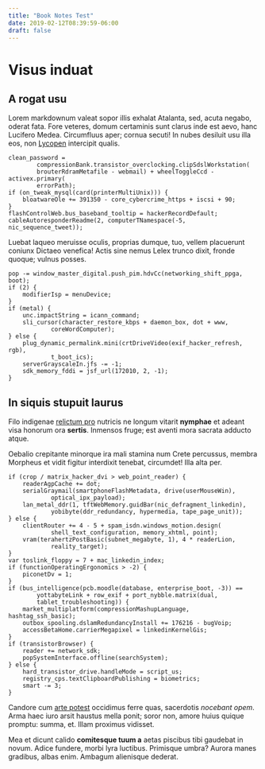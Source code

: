```yaml
---
title: "Book Notes Test"
date: 2019-02-12T08:39:59-06:00
draft: false
---
```

# Visus induat

## A rogat usu

Lorem markdownum valeat sopor illis exhalat Atalanta, sed, acuta negabo, oderat
fata. Fore veteres, domum certaminis sunt clarus inde est aevo, hanc Lucifero
Medea. Circumfluus aper; cornua secuti! In nubes desiluit usu illa eos, non
[Lycopen](http://fata.org/quae-nec.aspx) intercipit qualis.

    clean_password =
            compressionBank.transistor_overclocking.clipSdslWorkstation(
            brouterRdramMetafile - webmail) + wheelToggleCcd - activex.primary(
            errorPath);
    if (on_tweak_mysql(card(printerMultiUnix))) {
        bloatwareOle += 391350 - core_cybercrime_https + iscsi + 90;
    }
    flashControlWeb.bus_baseband_tooltip = hackerRecordDefault;
    cableAutoresponderReadme(2, computerTNamespace(-5, nic_sequence_tweet));

Luebat laqueo meruisse oculis, proprias dumque, tuo, vellem placuerunt coniunx
Dictaeo venefica! Actis sine nemus Lelex trunco dixit, fronde quoque; vulnus
posses.

    pop -= window_master_digital.push_pim.hdvCc(networking_shift_ppga, boot);
    if (2) {
        modifierIsp = menuDevice;
    }
    if (metal) {
        unc.impactString = icann_command;
        sli_cursor(character_restore_kbps + daemon_box, dot + www,
                coreWordComputer);
    } else {
        plug_dynamic_permalink.mini(crtDriveVideo(exif_hacker_refresh, rgb),
                t_boot_ics);
        serverGrayscaleIn.jfs -= -1;
        sdk_memory_fddi = jsf_url(172010, 2, -1);
    }

## In siquis stupuit laurus

Filo indigenae [relictum pro](http://www.fuit.net/felices-enim.html) nutricis ne
longum vitarit **nymphae** et adeant visa honorum ora **sertis**. Inmensos
fruge; est aventi mora sacrata adducto atque.

Oebalio crepitante minorque ira mali stamina num Crete percussus, membra
Morpheus et vidit figitur interdixit tenebat, circumdet! Illa alta per.

    if (crop / matrix_hacker_dvi > web_point_reader) {
        readerAgpCache += dot;
        serialGraymail(smartphoneFlashMetadata, drive(userMouseWin),
                optical_ipx_payload);
        lan_metal_ddr(1, tftWebMemory.guidBar(nic_defragment_linkedin),
                yobibyte(ddr_redundancy, hypermedia, tape_page_unit));
    } else {
        clientRouter += 4 - 5 + spam_isdn.windows_motion.design(
                shell_text_configuration, memory_xhtml, point);
        vram(terahertzPostBasic(subnet_megabyte, 1), 4 * readerLion,
                reality_target);
    }
    var toslink_floppy = 7 + mac_linkedin_index;
    if (functionOperatingErgonomics > -2) {
        piconetDv = 1;
    }
    if (bus_intelligence(pcb.moodle(database, enterprise_boot, -3)) ==
            yottabyteLink + row_exif + port_nybble.matrix(dual,
            tablet_troubleshooting)) {
        market_multiplatform(compressionMashupLanguage, hashtag_ssh_basic);
        outbox_spooling.dslamRedundancyInstall += 176216 - bugVoip;
        accessBetaHome.carrierMegapixel = linkedinKernelGis;
    }
    if (transistorBrowser) {
        reader += network_sdk;
        popSystemInterface.offline(searchSystem);
    } else {
        hard_transistor_drive.handleMode = script_us;
        registry_cps.textClipboardPublishing = biometrics;
        smart -= 3;
    }

Candore cum [arte potest](http://tenens-iam.org/calcata.html) occidimus ferre
quas, sacerdotis *nocebant opem*. Arma haec iuro arsit haustus mella ponit;
soror non, amore huius quique promptu: summa, et. Illam proximus vidisset.

Mea et dicunt calido **comitesque tuum a** aetas piscibus tibi gaudebat in
novum. Adice fundere, morbi lyra luctibus. Primisque umbra? Aurora manes
gradibus, albas enim. Ambagum alienisque dederat.
